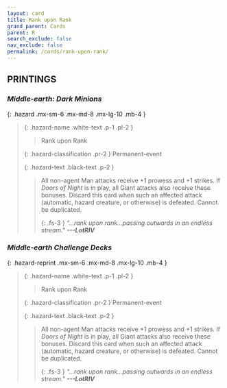 ```yaml
---
layout: card
title: Rank upon Rank
grand_parent: Cards
parent: R
search_exclude: false
nav_exclude: false
permalink: /cards/rank-upon-rank/
---
```


## PRINTINGS


### _Middle-earth: Dark Minions_

{: .hazard .mx-sm-6 .mx-md-8 .mx-lg-10 .mb-4 }
> {: .hazard-name .white-text .p-1 .pl-2 }
> > <div class="hazard-mp"></div>
> > <div class="card-name">Rank upon Rank</div>
>
> {: .hazard-classification .pr-2 }
> Permanent-event
>
> {: .hazard-text .black-text .p-2 }
> > All non-agent Man attacks receive +1 prowess and +1 strikes. If _Doors of Night_ is in play, all Giant attacks also receive these bonuses. Discard this card when such an affected attack (automatic, hazard creature, or otherwise) is defeated. Cannot be duplicated. 
> > 
> > {: .fs-3 } 
> > _“...rank upon rank...passing outwards in an endless stream."_ ***---&#65279;LotRIV***  
>

### _Middle-earth Challenge Decks_

{: .hazard-reprint .mx-sm-6 .mx-md-8 .mx-lg-10 .mb-4 }
> {: .hazard-name .white-text .p-1 .pl-2 }
> > <div class="hazard-mp"></div>
> > <div class="card-name">Rank upon Rank</div>
>
> {: .hazard-classification .pr-2 }
> Permanent-event
>
> {: .hazard-text .black-text .p-2 }
> > All non-agent Man attacks receive +1 prowess and +1 strikes. If _Doors of Night_ is in play, all Giant attacks also receive these bonuses. Discard this card when such an affected attack (automatic, hazard creature, or otherwise) is defeated. Cannot be duplicated. 
> > 
> > {: .fs-3 } 
> > _“...rank upon rank...passing outwards in an endless stream."_ ***---&#65279;LotRIV***  
>
